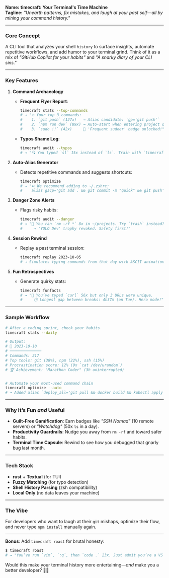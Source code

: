 **Name:** **timecraft: Your Terminal's Time Machine**  
**Tagline:** *"Unearth patterns, fix mistakes, and laugh at your past self—all by mining your command history."*  

---

### **Core Concept**  
A CLI tool that analyzes your shell `history` to surface insights, automate repetitive workflows, and add humor to your terminal grind. Think of it as a mix of *"GitHub Copilot for your habits"* and *"A snarky diary of your CLI sins."*  

---

### **Key Features**  
1. **Command Archaeology**  
   - **Frequent Flyer Report**:  
     ```bash  
     timecraft stats --top-commands  
     # → "🔥 Your top 3 commands:  
     #    1. `git push` (127x)   → Alias candidate: `gp='git push'`  
     #    2. `npm run dev` (89x) → Auto-start when entering project dir?  
     #    3. `sudo !!` (42x)     😬 'Frequent sudoer' badge unlocked!"  
     ```  
   - **Typos Shame Log**:  
     ```bash  
     timecraft audit --typos  
     # → "🔍 You typed `sl` 15x instead of `ls`. Train with `timecraft drill ls`?"  
     ```  

2. **Auto-Alias Generator**  
   - Detects repetitive commands and suggests shortcuts:  
     ```bash  
     timecraft optimize  
     # → "⏩ We recommend adding to ~/.zshrc:  
     #    alias gacp='git add . && git commit -m "quick" && git push'"  
     ```  

3. **Danger Zone Alerts**  
   - Flags risky habits:  
     ```bash  
     timecraft audit --danger  
     # → "🚨 You ran `rm -rf *` 8x in ~/projects. Try `trash` instead?  
     #     → 'YOLO Dev' trophy revoked. Safety first!"  
     ```  

4. **Session Rewind**  
   - Replay a past terminal session:  
     ```bash  
     timecraft replay 2023-10-05  
     # → Simulates typing commands from that day with ASCII animation.  
     ```  

5. **Fun Retrospectives**  
   - Generate quirky stats:  
     ```bash  
     timecraft funfacts  
     # → "📜 You’ve typed `curl` 56x but only 3 URLs were unique.  
     #     🕒 Longest gap between breaks: 4h37m (on Tue). Hero mode!"  
     ```  

---

### **Sample Workflow**  
```bash  
# After a coding sprint, check your habits  
timecraft stats --daily  

# Output:  
# 📅 2023-10-10  
# ──────────────  
# Commands: 217  
# Top tools: git (38%), npm (22%), ssh (15%)  
# Procrastination score: 12% (9x `cat /dev/urandom`)  
# 🏆 Achievement: "Marathon Coder" (3h uninterrupted)  


# Automate your most-used command chain  
timecraft optimize --auto  
# → Added alias `deploy_all='git pull && docker build && kubectl apply'`  
```  

---

### **Why It’s Fun *and* Useful**  
- **Guilt-Free Gamification**: Earn badges like *"SSH Nomad"* (10 remote servers) or *"Watchdog"* (50x `ls` in a day).  
- **Productivity Guardrails**: Nudge you away from `rm -rf` and toward safer habits.  
- **Terminal Time Capsule**: Rewind to see how you debugged that gnarly bug last month.  

---

### **Tech Stack**  
- **rust** + **Textual** (for TUI)  
- **Fuzzy Matching** (for typo detection)  
- **Shell History Parsing** (zsh compatibility)  
- **Local Only** (no data leaves your machine)  

---

### **The Vibe**  
For developers who want to laugh at their `git` mishaps, optimize their flow, and never type `npm install` manually again.  

--- 

**Bonus**: Add `timecraft roast` for brutal honesty:  
```bash  
$ timecraft roast  
# → "You’ve run `vim`, `:q`, then `code .` 23x. Just admit you’re a VS Code poser. 😏"  
```  

Would this make your terminal history more entertaining—*and* make you a better developer? 🕵️‍♂️